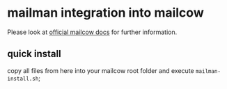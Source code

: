 # mailman integration into mailcow

Please look at [official mailcow docs](https://mailcow.github.io/mailcow-dockerized-docs/third_party-mailman/) for further information.

## quick install
copy all files from here into your mailcow root folder and execute `mailman-install.sh`;
